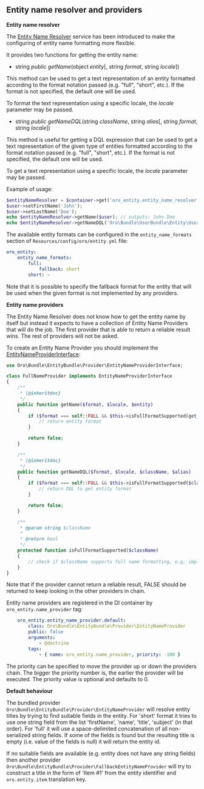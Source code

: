 ## Entity name resolver and providers ##

**Entity name resolver**

The [Entity Name Resolver](./../../Provider/EntityNameResolver.php) service has been introduced to make the configuring of entity name formatting more flexible.

It provides two functions for getting the entity name:

- string *public* *getName*(object *entity*[, string *format*, string *locale*])

This method can be used to get a text representation of an entity formatted according to the format notation passed (e.g. "full", "short", etc.). If the format is not specified, the default one will be used.

To format the text representation using a specific locale, the *locale* parameter may be passed.

- string *public* *getNameDQL*(string *className*, string *alias*[, string *format*, string *locale*])

This method is useful for getting a DQL expression that can be used to get a text representation of the given type of entities formatted according to the format notation passed (e.g. "full", "short", etc.). If the format is not specified, the default one will be used.

To get a text representation using a specific locale, the *locale* parameter may be passed.

Example of usage:

```php
$entityNameResolver = $container->get('oro_entity.entity_name_resolver');
$user->setFirstName('John');
$user->setLastName('Doe');
echo $entityNameResolver->getName($user); // outputs: John Doe
echo $entityNameResolver->getNameDQL('Oro\Bundle\UserBundle\Entity\User', 'u'); // outputs: CONCAT(u.firstName, CONCAT(u.lastName, ' ')
```

The available entity formats can be configured in the `entity_name_formats` section of `Resources/config/oro/entity.yml` file:

```yaml
oro_entity:
    entity_name_formats:
        full:
            fallback: short
        short: ~
```

Note that it is possible to specify the fallback format for the entity that will be used when the given format is not implemented by any providers.

**Entity name providers**

The Entity Name Resolver does not know how to get the entity name by itself but instead it expects to have a collection of Entity Name Providers that will do the job.
The first provider that is able to return a reliable result wins. The rest of providers will not be asked.

To create an Entity Name Provider you should implement the [EntityNameProviderInterface](./../../Provider/EntityNameProviderInterface.php):

```php
use Oro\Bundle\EntityBundle\Provider\EntityNameProviderInterface;

class FullNameProvider implements EntityNameProviderInterface
{
    /**
     * {@inheritdoc}
     */
    public function getName($format, $locale, $entity)
    {
        if ($format === self::FULL && $this->isFullFormatSupported(get_class($entity))) {
            // return entity format
        }

        return false;
    }

    /**
     * {@inheritdoc}
     */
    public function getNameDQL($format, $locale, $className, $alias)
    {
        if ($format === self::FULL && $this->isFullFormatSupported($className)) {
            // return DQL to get entity format
        }

        return false;
    }

    /**
     * @param string $className
     *
     * @return bool
     */
    protected function isFullFormatSupported($className)
    {
        // check if $className supports full name formatting, e.g. implements some required interfaces
    }
}
```

Note that if the provider cannot return a reliable result, FALSE should be returned to keep looking in the other providers in chain.

Entity name providers are registered in the DI container by `oro_entity.name_provider` tag:

```yml
    oro_entity.entity_name_provider.default:
        class: Oro\Bundle\EntityBundle\Provider\EntityNameProvider
        public: false
        arguments:
            - @doctrine
        tags:
            - { name: oro_entity.name_provider, priority: -100 }
```

The priority can be specified to move the provider up or down the providers chain. The bigger the priority number is, the earlier the provider will be executed. The priority value is optional and defaults to 0.

**Default behaviour**

The bundled provider `Oro\Bundle\EntityBundle\Provider\EntityNameProvider` will resolve entity titles by trying to find suitable fields in the entity. For 'short' format it tries to use one string field from the list 'firstName', 'name', 'title', 'subject' (in that order). For 'full' it will use a space-delimited concatenation of all non-serialized string fields. If some of the fields is found but the resulting title is empty (i.e. value of the fields is null) it will return the entity id.

If no suitable fields are available (e.g. entity does not have any string fields) then another provider `Oro\Bundle\EntityBundle\Provider\FallbackEntityNameProvider` will try to construct a title in the form of 'Item #1' from the entity identifier and `oro.entity.item` translation key.
